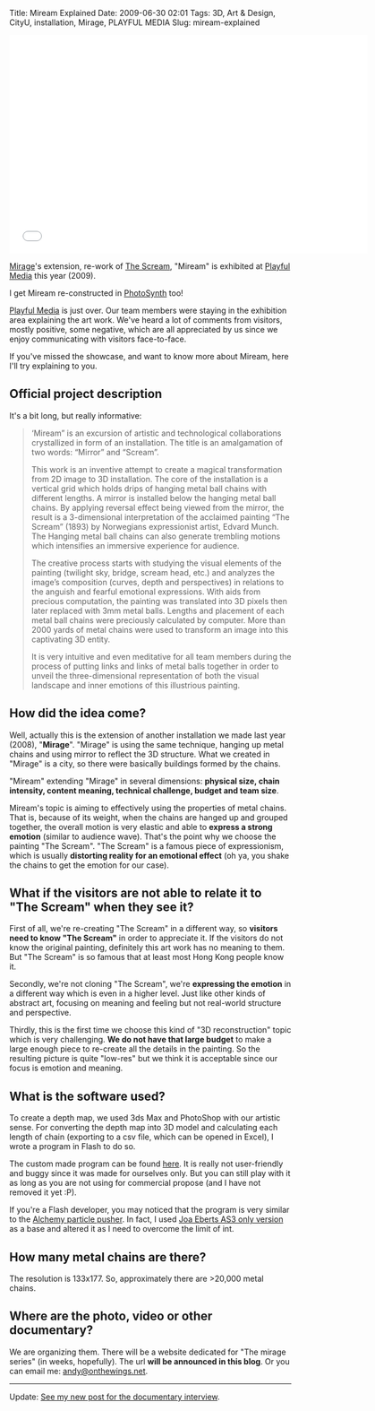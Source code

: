 Title: Miream Explained
Date: 2009-06-30 02:01
Tags: 3D, Art &amp; Design, CityU, installation, Mirage, PLAYFUL MEDIA
Slug: miream-explained

<iframe width="640" height="390" src="//www.youtube.com/embed/V9sWYOKxooY" frameborder="0" allowfullscreen></iframe>

[Mirage][]'s extension, re-work of [The Scream][], "Miream" is exhibited
at [Playful Media][] this year (2009).

I get Miream re-constructed in [PhotoSynth][] too!

[Playful Media][] is just over. Our team members were staying in the
exhibition area explaining the art work. We've heard a lot of comments
from visitors, mostly positive, some negative, which are all appreciated
by us since we enjoy communicating with visitors face-to-face.

If you've missed the showcase, and want to know more about Miream, here
I'll try explaining to you.

Official project description
----------------------------

It's a bit long, but really informative:

> ‘Miream” is an excursion of
> artistic and technological collaborations crystallized in form of an
> installation. The title is an amalgamation of two words: “Mirror” and
> “Scream”.
> 
> This work is an inventive
> attempt to create a magical transformation from 2D image to 3D
> installation. The core of the installation is a vertical grid which
> holds drips of hanging metal ball chains with different lengths. A
> mirror is installed below the hanging metal ball chains. By applying
> reversal effect being viewed from the mirror, the result is a
> 3-dimensional interpretation of the acclaimed painting “The Scream”
> (1893) by Norwegians expressionist artist, Edvard Munch. The Hanging
> metal ball chains can also generate trembling motions which intensifies
> an immersive experience for audience.
> 
> The creative process starts
> with studying the visual elements of the painting (twilight sky, bridge,
> scream head, etc.) and analyzes the image’s composition (curves, depth
> and perspectives) in relations to the anguish and fearful emotional
> expressions. With aids from precious computation, the painting was
> translated into 3D pixels then later replaced with 3mm metal balls.
> Lengths and placement of each metal ball chains were preciously
> calculated by computer. More than 2000 yards of metal chains were used
> to transform an image into this captivating 3D entity.
> 
> It is very intuitive and
> even meditative for all team members during the process of putting links
> and links of metal balls together in order to unveil the
> three-dimensional representation of both the visual landscape and inner
> emotions of this illustrious painting.

How did the idea come?
----------------------

Well, actually this is the extension of another installation we made
last year (2008), "**Mirage**". "Mirage" is using the same technique,
hanging up metal chains and using mirror to reflect the 3D structure.
What we created in "Mirage" is a city, so there were basically buildings
formed by the chains.

"Miream" extending "Mirage" in several dimensions: **physical size,
chain intensity, content meaning, technical challenge, budget and team
size**.

Miream's topic is aiming to effectively using the properties of metal
chains. That is, because of its weight, when the chains are hanged up
and grouped together, the overall motion is very elastic and able to
**express a strong emotion** (similar to audience wave). That's the
point why we choose the painting "The Scream". "The Scream" is a famous
piece of expressionism, which is usually **distorting reality for an
emotional effect** (oh ya, you shake the chains to get the emotion for
our case).

What if the visitors are not able to relate it to "The Scream" when they see it?
--------------------------------------------------------------------------------

First of all, we're re-creating "The Scream" in a different way, so
**visitors need to know "The Scream"** in order to appreciate it. If the
visitors do not know the original painting, definitely this art work has
no meaning to them. But "The Scream" is so famous that at least most
Hong Kong people know it.

Secondly, we're not cloning "The Scream", we're **expressing the
emotion** in a different way which is even in a higher level. Just like
other kinds of abstract art, focusing on meaning and feeling but not
real-world structure and perspective.

Thirdly, this is the first time we choose this kind of "3D
reconstruction" topic which is very challenging. **We do not have that
large budget** to make a large enough piece to re-create all the details
in the painting. So the resulting picture is quite "low-res" but we
think it is acceptable since our focus is emotion and meaning.

What is the software used?
--------------------------

To create a depth map, we used 3ds Max and PhotoShop with our artistic
sense. For converting the depth map into 3D model and calculating each
length of chain (exporting to a csv file, which can be opened in Excel),
I wrote a program in Flash to do so.

The custom made program can be found [here][]. It is really not
user-friendly and buggy since it was made for ourselves only. But you
can still play with it as long as you are not using for commercial
propose (and I have not removed it yet :P).

If you're a Flash developer, you may noticed that the program is very
similar to the [Alchemy particle pusher][]. In fact, I used [Joa Eberts
AS3 only version][] as a base and altered it as I need to overcome the
limit of int.

How many metal chains are there?
--------------------------------

The resolution is 133x177. So, approximately there are \>20,000 metal
chains.

Where are the photo, video or other documentary?
------------------------------------------------

We are organizing them. There will be a website dedicated for "The
mirage series" (in weeks, hopefully). The url **will be announced in
this blog**. Or you can email me: <andy@onthewings.net>.

* * * * *

Update: [See my new post for the documentary interview][].

  [Mirage]: http://blog.onthewings.net/2008/06/25/photo-of-mirage/
  [The Scream]: http://en.wikipedia.org/wiki/The_Scream
  [Playful Media]: http://playfulmedia.hk/
  [PhotoSynth]: http://photosynth.net/view.aspx?cid=24a5384f-b324-41a1-bd25-63809d383cb7&m=false&i=0:0:15&c=0.00783281:0.705594:-0.113725&z=413.168340493169&d=-0.623650832565435:-2.78874502021083:-0.926042319528052&p=0:0
  [here]: http://mirage.onthewings.net
  [Alchemy particle pusher]: http://www.unitzeroone.com/blog/2009/03/18/flash-10-massive-amounts-of-3d-particles-with-alchemy-source-included/
  [Joa Eberts AS3 only version]: http://blog.joa-ebert.com/2009/04/03/massive-amounts-of-3d-particles-without-alchemy-and-pixelbender/
  [See my new post for the documentary interview]: http://blog.onthewings.net/2009/07/19/miream-documentary-interview/
